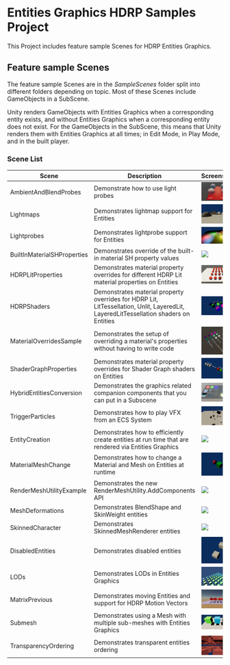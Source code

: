 # Entities Graphics HDRP Samples Project
This Project includes feature sample Scenes for HDRP Entities Graphics.

## Feature sample Scenes
The feature sample Scenes are in the _SampleScenes_ folder split into different folders depending on topic. Most of these Scenes include GameObjects in a SubScene.

Unity renders GameObjects with Entities Graphics when a corresponding entity exists, and without Entities Graphics when a corresponding entity does not exist. For the GameObjects in the SubScene, this means that Unity renders them with Entities Graphics at all times; in Edit Mode, in Play Mode, and in the built player.

### Scene List

| Scene | Description | Screenshot |
| --- | --- | - |
| AmbientAndBlendProbes | Demonstrate how to use light probes | ![](READMEimages/AmbientAndBlendProbes.png) |
| Lightmaps | Demonstrates lightmap support for Entities | ![](READMEimages/Lightmaps.PNG) |
| Lightprobes | Demonstrates lightprobe support for Entities | ![](READMEimages/Lightprobes.PNG) |
| BuiltInMaterialSHProperties | Demonstrates override of the built-in material SH property values | ![](READMEimages/BuiltInMaterialSHProperties.PNG) |
| HDRPLitProperties | Demonstrates material property overrides for different HDRP Lit material properties on Entities | ![](READMEimages/HDRPLitProperties.PNG) |
| HDRPShaders | Demonstrates material property overrides for HDRP Lit, LitTessellation, Unlit, LayeredLit, LayeredLitTessellation shaders on Entities | ![](READMEimages/HDRPShaders.PNG) |
| MaterialOverridesSample | Demonstrates the setup of overriding a material's properties without having to write code | ![](READMEimages/MaterialOverridesSample.PNG) |
| ShaderGraphProperties | Demonstrates material property overrides for Shader Graph shaders on Entities | ![](READMEimages/ShaderGraphProperties.PNG) |
| HybridEntitiesConversion | Demonstrates the graphics related companion components that you can put in a Subscene | ![](READMEimages/HybridEntitiesConversion.PNG) |
| TriggerParticles | Demonstrates how to play VFX from an ECS System | ![](READMEimages/TriggerParticles.PNG) |
| EntityCreation | Demonstrates how to efficiently create entities at run time that are rendered via Entities Graphics  | ![](READMEimages/EntityCreation.PNG) |
| MaterialMeshChange | Demonstrates how to change a Material and Mesh on Entities at runtime | ![](READMEimages/MaterialMeshChange.PNG) |
| RenderMeshUtilityExample | Demonstrates the new RenderMeshUtility.AddComponents API | ![](READMEimages/RenderMeshUtilityExample.PNG) |
| MeshDeformations | Demonstrates BlendShape and SkinWeight entities | ![](READMEimages/MeshDeformations.PNG) |
| SkinnedCharacter | Demonstrates SkinnedMeshRenderer entities | ![](READMEimages/SkinnedCharacter.PNG) |
| DisabledEntities |  Demonstrates disabled entities | ![](READMEimages/DisabledEntities.PNG) |
| LODs | Demonstrates LODs in Entities Graphics| ![](READMEimages/LODs.PNG) |
| MatrixPrevious | Demonstrates moving Entities and support for HDRP Motion Vectors | ![](READMEimages/MatrixPrevious.PNG) |
| Submesh | Demonstrates using a Mesh with multiple sub-meshes with Entities Graphics | ![](READMEimages/Submesh.png) |
| TransparencyOrdering | Demonstrates transparent entities ordering | ![](READMEimages/TransparencyOrdering.PNG) |



